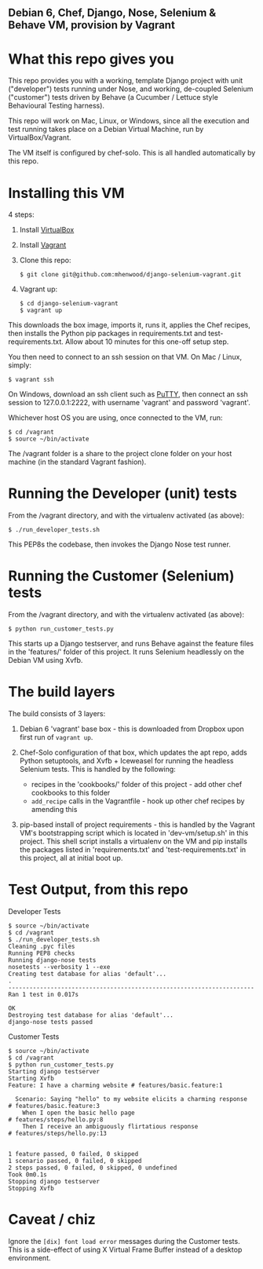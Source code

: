 Debian 6, Chef, Django, Nose, Selenium & Behave VM, provision by Vagrant
------------------------------------------------------------------------

What this repo gives you
========================

This repo provides you with a working, template Django project with unit
("developer") tests running under Nose, and working, de-coupled Selenium
("customer") tests driven by Behave (a Cucumber / Lettuce style Behavioural
Testing harness).

This repo will work on Mac, Linux, or Windows, since all the execution and test
running takes place on a Debian Virtual Machine, run by VirtualBox/Vagrant.

The VM itself is configured by chef-solo. This is all handled automatically by
this repo.


Installing this VM
==================

4 steps:

1. Install [VirtualBox](https://www.virtualbox.org/wiki/Downloads)

2. Install [Vagrant](http://downloads.vagrantup.com/)

3. Clone this repo:
    ```
    $ git clone git@github.com:mhenwood/django-selenium-vagrant.git
    ```

4. Vagrant up:
    ```
    $ cd django-selenium-vagrant
    $ vagrant up
    ```

This downloads the box image, imports it, runs it, applies the Chef recipes,
then installs the Python pip packages in requirements.txt and
test-requirements.txt. Allow about 10 minutes for this one-off setup step.

You then need to connect to an ssh session on that VM. On Mac / Linux, simply:
```
$ vagrant ssh
```

On Windows, download an ssh client such as [PuTTY](http://www.chiark.greenend.org.uk/~sgtatham/putty/download.html),
then connect an ssh session to 127.0.0.1:2222, with username 'vagrant' and
password 'vagrant'.

Whichever host OS you are using, once connected to the VM, run:
```
$ cd /vagrant
$ source ~/bin/activate
```

The /vagrant folder is a share to the project clone folder on your host machine
(in the standard Vagrant fashion).

Running the Developer (unit) tests
==================================

From the /vagrant directory, and with the virtualenv activated (as above):
```
$ ./run_developer_tests.sh
```

This PEP8s the codebase, then invokes the Django Nose test runner.

Running the Customer (Selenium) tests
=====================================

From the /vagrant directory, and with the virtualenv activated (as above):
```
$ python run_customer_tests.py
```

This starts up a Django testserver, and runs Behave against the feature files
in the 'features/' folder of this project. It runs Selenium headlessly on the
Debian VM using Xvfb.

The build layers
================

The build consists of 3 layers:

1. Debian 6 'vagrant' base box - this is downloaded from Dropbox upon
first run of ```vagrant up```.

2. Chef-Solo configuration of that box, which updates the apt repo, adds
Python setuptools, and Xvfb + Iceweasel for running the headless Selenium
tests. This is handled by the following:
    - recipes in the 'cookbooks/' folder of this project - add other chef
    cookbooks to this folder
    - ```add_recipe``` calls in the Vagrantfile - hook up other chef
    recipes by amending this

3. pip-based install of project requirements - this is handled by the
Vagrant VM's bootstrapping script which is located in 'dev-vm/setup.sh' in
this project. This shell script installs a virtualenv on the VM and
pip installs the packages listed in 'requirements.txt' and
'test-requirements.txt' in this project, all at initial boot up.

Test Output, from this repo
===========================

Developer Tests
```
$ source ~/bin/activate
$ cd /vagrant
$ ./run_developer_tests.sh
Cleaning .pyc files
Running PEP8 checks
Running django-nose tests
nosetests --verbosity 1 --exe
Creating test database for alias 'default'...
.
----------------------------------------------------------------------
Ran 1 test in 0.017s

OK
Destroying test database for alias 'default'...
django-nose tests passed
```

Customer Tests
```
$ source ~/bin/activate
$ cd /vagrant
$ python run_customer_tests.py
Starting django testserver
Starting Xvfb
Feature: I have a charming website # features/basic.feature:1

  Scenario: Saying "hello" to my website elicits a charming response  # features/basic.feature:3
    When I open the basic hello page                                  # features/steps/hello.py:8
    Then I receive an ambiguously flirtatious response                # features/steps/hello.py:13


1 feature passed, 0 failed, 0 skipped
1 scenario passed, 0 failed, 0 skipped
2 steps passed, 0 failed, 0 skipped, 0 undefined
Took 0m0.1s
Stopping django testserver
Stopping Xvfb
```

Caveat / chiz
=============

Ignore the ```[dix] font load error``` messages during the Customer tests. This
is a side-effect of using X Virtual Frame Buffer instead of a desktop
environment.
